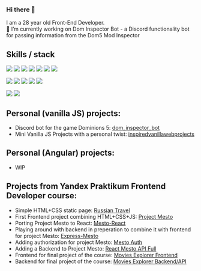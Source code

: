 ### Hi there 👋

I am a 28 year old Front-End Developer.  
🔭 I’m currently working on Dom Inspector Bot - a Discord functionality bot for passing information from the Dom5 Mod Inspector

## Skills / stack

![](https://img.shields.io/badge/React.js-informational?style=flat&logo=React&logoColor=blue&color=yellow)
![](https://img.shields.io/badge/Redux-informational?style=flat&logo=Redux&logoColor=purple&color=yellow)
![](https://img.shields.io/badge/Angular-informational?style=flat&logo=Angular&logoColor=purple&color=yellow)
![](https://img.shields.io/badge/JavaScript-informational?style=flat&logo=JavaScript&logoColor=white&color=yellow)
![](https://img.shields.io/badge/TypeScript-informational?style=flat&logo=TypeScript&logoColor=white&color=yellow)
![](https://img.shields.io/badge/HTML5-informational?style=flat&logo=HTML5&logoColor=white&color=yellow)
![](https://img.shields.io/badge/CSS3-informational?style=flat&logo=CSS3&logoColor=white&color=yellow)

![](https://img.shields.io/badge/Git-informational?style=flat&logo=Git&logoColor=orange&color=yellow)
![](https://img.shields.io/badge/Webpack-informational?style=flat&logo=Webpack&logoColor=blue&color=yellow)
![](https://img.shields.io/badge/Figma-informational?style=flat&logo=Figma&logoColor=white&color=yellow)
![](https://img.shields.io/badge/MongoDB-informational?style=flat&logo=MongoDB&logoColor=green&color=yellow)
![](https://img.shields.io/badge/node.js-informational?style=flat&logo=node.js&logoColor=green&color=yellow)

![](https://img.shields.io/badge/BEM-informational?style=flat&logo=BEM&logoColor=white&color=green)
![](https://img.shields.io/badge/ES6-informational?style=flat&logo=JavaScript&logoColor=white&color=green)

## Personal (vanilla JS) projects: 
- Discord bot for the game Dominions 5: [dom_inspector_bot](https://github.com/SandorTeleki/dom_inspector_bot)
- Mini Vanilla JS Projects with a personal twist: [inspiredvanillawebprojects](https://github.com/SandorTeleki/inspiredvanillawebprojects)

## Personal (Angular) projects:
- WIP
  
## Projects from Yandex Praktikum Frontend Developer course:
- Simple HTML+CSS static page: [Russian Travel](https://sandorteleki.github.io/russian-travel/)
- First Frontend project combining HTML+CSS+JS: [Project Mesto](https://sandorteleki.github.io/mesto/)
- Porting Project Mesto to React: [Mesto-React](https://sandorteleki.github.io/mesto-react/)
- Playing around with backend in preperation to combine it with frontend for project Mesto: [Express-Mesto](https://github.com/SandorTeleki/express-mesto-gha)
- Adding authorization for project Mesto: [Mesto Auth](https://github.com/SandorTeleki/react-mesto-auth)
- Adding a Backend to Project Mesto: [React Mesto API Full](https://github.com/SandorTeleki/react-mesto-api-full)
- Frontend for final project of the course: [Movies Explorer Frontend](https://github.com/SandorTeleki/movies-explorer-frontend)
- Backend for final project of the course: [Movies Explorer Backend/API](https://github.com/SandorTeleki/movies-explorer-api)




